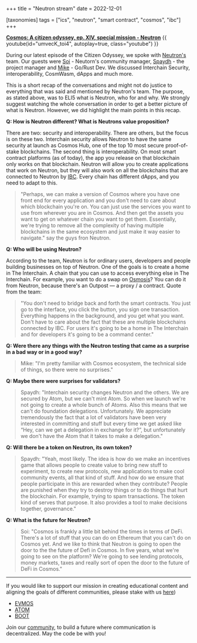 +++
title = "Neutron stream"
date = 2022-12-01

[taxonomies]
tags = ["ics", "neutron", "smart contract", "cosmos", "ibc"]
+++

**[Cosmos: A citizen odyssey, ep. XIV, special mission - Neutron](https://www.youtube.com/watch?v=umvecK_toi4)**
{{ youtube(id="umvecK_toi4", autoplay=true, class="youtube") }}

During our latest episode of the Citizen Odyssey, we spoke with [Neutron's](https://www.citizencosmos.space/neutron) team. Our guests were [Soi](https://twitter.com/soi2studio) - Neutorn's community manager, [Spaydh](https://twitter.com/0xSpaydh) - the project manager and [Mike](https://twitter.com/pr0n00gler) - Go/Rust Dev. We discussed Interchain Security, interoperability, CosmWasm, dApps and much more. 

This is a short recap of the conversations and might not do justice to everything that was said and mentioned by Neutron's team. The purpose, as stated above, was to ELI5 what is Neutron, who for and why. We strongly suggest watching the whole conversation in order to get a better picture of what is Neutron. However, we did highlight the main points in this recap.

**Q: How is Neutron different? What is Neutrons value proposition?**<br>

There are two: security and interoperability. There are others, but the focus is on these two. Interchain security allows Neutron to have the same security at launch as Cosmos Hub, one of the top 10 most secure proof-of-stake blockchains. The second thing is interoperability. On most smart contract platforms (as of today), the app you release on that blockchain only works on that blockchain. Neutron will allow you to create applications that work on Neutron, but they will also work on all the blockchains that are connected to Neutron by [IBC](https://ibcprotocol.org/). Every chain has different dApps, and you need to adapt to this. 

> "Perhaps, we can make a version of Cosmos where you have one front end for every application and you don't need to care about which blockchain you're on. You can just use the services you want to use from wherever you are in Cosmos. And then get the assets you want to get on whatever chain you want to get them. Essentially, we're trying to remove all the complexity of having multiple blockchains in the same ecosystem and just make it way easier to navigate." say the guys fron Neutron.

**Q: Who will be using Neutron?**

According to the team, Neutron is for ordinary users, developers and people building businesses on top of Neutron. One of the goals is to create a home in The Interchain. A chain that you can use to access everything else in The Interchain. For example, you want to do a swap on [Osmosis](https://www.citizencosmos.space/osmosis)? You can do it from Neutron, because there's an Outpost —  a proxy / a contract. Quote from the team: 

> "You don't need to bridge back and forth the smart contracts. You just go to the interface, you click the button, you sign one transaction. Everything happens in the background, and you get what you want. Don't have to care about the fact that these are multiple blockchains connected by IBC. For users it's going to be a home in The Interchain and for developers it's going to be a command center."

**Q: Were there any things with the Neutron testing that came as a surprise in a bad way or in a good way?**<br>

> Mike: "I'm pretty familiar with Cosmos ecosystem, the technical side of things, so there were no surprises."

**Q: Maybe there were surprises for validators?**<br>

> Spaydh: "Interchain security changes Neutron and the others. We are secured by Atom, but we can't mint Atom. So when we launch we're not going to create a whole bunch of Atoms. Also this means that we can't do foundation delegations. Unfortunately. We appreciate tremendously the fact that a lot of validators have been very interested in committing and stuff but every time we get asked like “Hey, can we get a delegation in exchange for it?”, but unfortunately we don't have the Atom that it takes to make a delegation."

**Q: Will there be a token on Neutron, its own token?**<br>

> Spaydh: "Yeah, most likely. The idea is how do we make an incentives game that allows people to create value to bring new stuff to experiment, to create new protocols, new applications to make cool community events, all that kind of stuff. And how do we ensure that people participate in this are rewarded when they contribute? People are punished when they try to destroy things or to do things that hurt the blockchain. For example, trying to spam transactions. The token kind of serves that purpose. It also provides a tool to make decisions together, governance."

**Q: What is the future for Neutron?**<br>

> Soi: "Cosmos is frankly a little bit behind the times in terms of DeFi. There's a lot of stuff that you can do on Ethereum that you can't do on Cosmos yet. And we like to think that Neutron is going to open the door to the the future of Defi in Cosmos. In five years, what we're going to see on the platform? We're going to see lending protocols, money markets, taxes and really sort of open the door to the future of DeFi in Cosmos."

-----------------------------------------------------------------------------------------------------------------------------------------------------------

If you would like to support our mission in creating educational content and aligning the goals of different communities, please stake with us [here](https://www.citizencosmos.space/staking)) 

- [EVMOS](https://wallet.keplr.app/chains/evmos?modal=validator&chain=evmos_9001-2&validator_address=evmosvaloper1mtwvpdd57gpkyejd566s24afr9zm5ryq8gwpvj) 
- [ATOM](https://wallet.keplr.app/chains/cosmos-hub?modal=validator&chain=cosmoshub-4&validator_address=cosmosvaloper1e859xaue4k2jzqw20cv6l7p3tmc378pc3k8g2u) 
- [BOOT](https://wallet.keplr.app/chains/bostrom?modal=validator&chain=bostrom&validator_address=bostromvaloper1f7nx65pmayfenpfwzwaamwas4ygmvalqj6dz5r)

Join our [community](https://discord.gg/kJaG3EucCX), to build a future where communication is decentralized. May the code be with you! 

